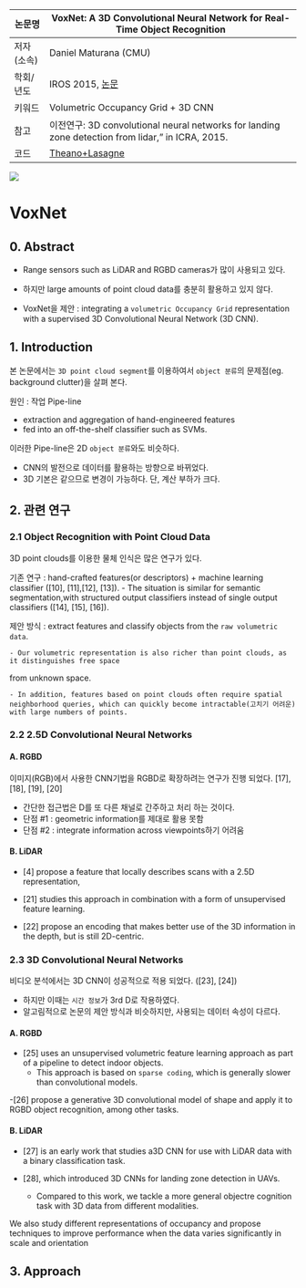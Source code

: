 |논문명|VoxNet: A 3D Convolutional Neural Network for Real-Time Object Recognition
|-|-|
|저자(소속)|Daniel Maturana (CMU)|
|학회/년도| IROS 2015, [논문](http://ieeexplore.ieee.org/document/7353481/)|
|키워드|Volumetric Occupancy Grid + 3D CNN |
|참고|이전연구: 3D convolutional neural networks for landing zone detection from lidar,” in ICRA, 2015.|
|코드|[Theano+Lasagne](https://github.com/dimatura/voxnet)|

![](http://i.imgur.com/yXb89IB.png)

# VoxNet

## 0. Abstract 

- Range sensors such as LiDAR and RGBD cameras가 많이 사용되고 있다. 

- 하지만 large amounts of point cloud data를 충분히 활용하고 있지 않다. 

- VoxNet을 제안 : integrating a `volumetric Occupancy Grid` representation with a supervised 3D Convolutional Neural Network (3D CNN).

## 1. Introduction 


본 논문에서는 `3D point cloud segment`를 이용하여서 `object 분류`의 문제점(eg. background clutter)을 살펴 본다. 

원인 : 작업 Pipe-line
- extraction and aggregation of hand-engineered features
- fed into an off-the-shelf classifier such as SVMs.

이러한 Pipe-line은 2D `object 분류`와도 비슷하다. 
- CNN의 발전으로 데이터를 활용하는 방향으로 바뀌었다. 
- 3D 기본은 같으므로 변경이 가능하다. 단, 계산 부하가 크다. 

## 2. 관련 연구 

### 2.1 Object Recognition with Point Cloud Data

3D point clouds를 이용한 물체 인식은 많은 연구가 있다. 

기존 연구 : hand-crafted features(or descriptors) + machine learning classifier ([10], [11],[12], [13]). 
    - The situation is similar for semantic segmentation,with structured output classifiers instead of single output classifiers ([14], [15], [16]). 

제안 방식 : extract features and classify objects from the `raw volumetric data`. 

    - Our volumetric representation is also richer than point clouds, as it distinguishes free space
from unknown space. 

    - In addition, features based on point clouds often require spatial neighborhood queries, which can quickly become intractable(고치기 어려운) with large numbers of points.
    
    
### 2.2 2.5D Convolutional Neural Networks

#### A. RGBD

이미지(RGB)에서 사용한 CNN기법을 RGBD로 확장하려는 연구가 진행 되었다. [17], [18], [19], [20]
- 간단한 접근법은 D를 또 다른 채널로 간주하고 처리 하는 것이다. 
- 단점 #1 : geometric information를 제대로 활용 못함 
- 단점 #2 : integrate information across viewpoints하기 어려움 

#### B. LiDAR

- [4] propose a feature that locally describes scans with a 2.5D representation, 

- [21] studies this approach in combination with a form of unsupervised feature learning. 

- [22] propose an encoding that makes better use of the 3D information in the depth, but is still 2D-centric. 

### 2.3 3D Convolutional Neural Networks

비디오 분석에서는 3D CNN이 성공적으로 적용 되었다. ([23], [24])
- 하지만 이때는 `시간 정보`가 3rd D로 작용하였다. 
- 알고림적으로 논문의 제안 방식과 비슷하지만, 사용되는 데이터 속성이 다르다. 

#### A. RGBD

- [25] uses an unsupervised volumetric feature learning approach as part of a pipeline to detect indoor objects. 
    - This approach is based on `sparse coding`, which is generally slower than convolutional models. 

-[26] propose a generative 3D convolutional model of shape and apply it to RGBD object recognition, among other tasks. 

#### B. LiDAR 

- [27] is an early work that studies a3D CNN for use with LiDAR data with a binary classification task. 

- [28], which introduced 3D CNNs for landing zone detection in UAVs. 
    - Compared to this work, we tackle a more general objectre cognition task with 3D data from different modalities. 

We also study different representations of occupancy and propose techniques to improve performance when the data varies significantly in scale and orientation

## 3. Approach
